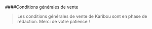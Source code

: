 ####Conditions générales de vente
> Les conditions générales de vente de Karibou sont en phase de rédaction. Merci de votre patience !
